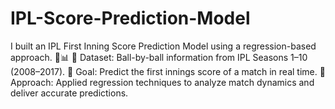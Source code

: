 # IPL-Score-Prediction-Model
I built an IPL First Inning Score Prediction Model using a regression-based approach. 🏏📊  🔹 Dataset: Ball-by-ball information from IPL Seasons 1–10 (2008–2017). 🔹 Goal: Predict the first innings score of a match in real time. 🔹 Approach: Applied regression techniques to analyze match dynamics and deliver accurate predictions. 
